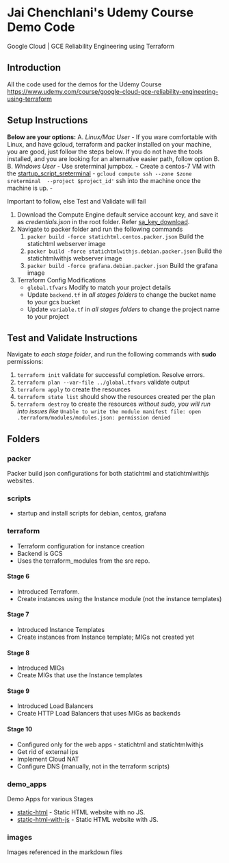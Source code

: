 # Jai Chenchlani's Udemy Course Demo Code
Google Cloud | GCE Reliability Engineering using Terraform

## Introduction
All the code used for the demos for the Udemy Course  
https://www.udemy.com/course/google-cloud-gce-reliability-engineering-using-terraform

## Setup Instructions
**Below are your options:**
A. *Linux/Mac User* - If you ware comfortable with Linux, and have gcloud, terraform and packer installed on your machine, you are good, just follow the steps below. If you do not have the tools installed, and you are looking for an alternative easier path, follow option B.
B. *Windows User* - Use sreterminal jumpbox.
    - Create a centos-7 VM with the [startup_script_sreterminal](scripts/startup_script_sreterminal.sh)
    - `gcloud compute ssh --zone $zone sreterminal  --project $project_id'` ssh into the machine once the machine is up. 
    - 





Important to follow, else Test and Validate will fail
1. Download the Compute Engine default service account key, and save it as *credentials.json* in the root folder. Refer [sa_key_download](images/sa_key_download.png). 
2. Navigate to packer folder and run the following commands
    1. `packer build -force statichtml.centos.packer.json` Build the statichtml webserver image
    2. `packer build -force statichtmlwithjs.debian.packer.json` Build the statichtmlwithjs webserver image
    3. `packer build -force grafana.debian.packer.json` Build the grafana image
2. Terraform Config Modifications
    - `global.tfvars` Modify to match your project details
    - Update `backend.tf` in *all stages folders* to change the bucket name to your gcs bucket
    - Update `variable.tf` in *all stages folders* to change the project name to your project

## Test and Validate Instructions
Navigate to *each stage folder*, and run the following commands with **sudo** permissions:
1. `terraform init` validate for successful completion. Resolve errors.
2. `terraform plan --var-file ../global.tfvars` validate output
3. `terraform apply` to create the resources
4. `terraform state list` should show the resources created per the plan
5. `terraform destroy` to create the resources
*without sudo, you will run into issues like*
`Unable to write the module manifest file: open .terraform/modules/modules.json: permission denied`

## Folders

### packer
Packer build json configurations for both statichtml and statichtmlwithjs websites.

### scripts
- startup and install scripts for debian, centos, grafana

### terraform
- Terraform configuration for instance creation
- Backend is GCS
- Uses the terraform_modules from the sre repo.

#### Stage 6
- Introduced Terraform. 
- Create instances using the Instance module (not the instance templates)

#### Stage 7 
- Introduced Instance Templates
- Create instances from Instance template; MIGs not created yet

#### Stage 8 
- Introduced MIGs
- Create MIGs that use the Instance templates

#### Stage 9 
- Introduced Load Balancers
- Create HTTP Load Balancers that uses MIGs as backends

#### Stage 10
- Configured only for the web apps - statichtml and statichtmlwithjs
- Get rid of external ips
- Implement Cloud NAT
- Configure DNS (manually, not in the terraform scripts)

### demo_apps
Demo Apps for various Stages
- [static-html](images/static-html.png) - Static HTML website with no JS.
- [static-html-with-js](images/static-html-with-js.png) - Static HTML website with JS.

### images
Images referenced in the markdown files

